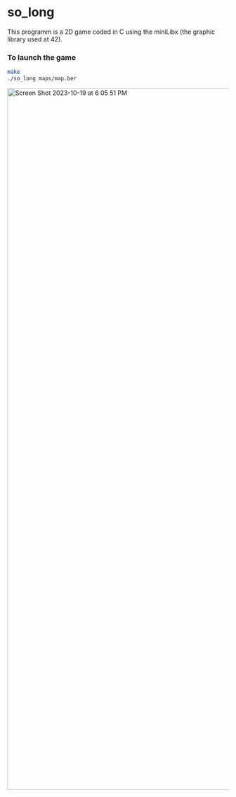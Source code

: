 # so_long
 This programm is a 2D game coded in C using the miniLibx (the graphic library used at 42). 

### To launch the game 
```bash
make
./so_long maps/map.ber
 ```
 <img width="1596" alt="Screen Shot 2023-10-19 at 6 05 51 PM" src="https://github.com/PaoloYam/so_long/assets/89736891/59825c94-89d5-4426-a681-9505af330893">


